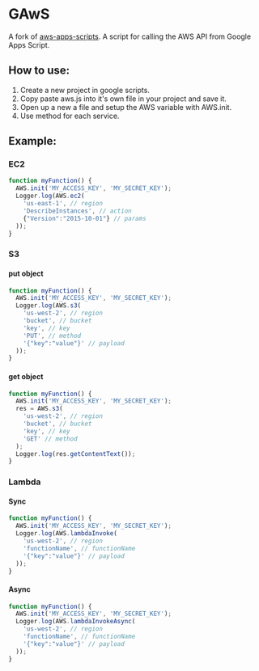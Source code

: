 # GAwS
A fork of [aws-apps-scripts](https://github.com/smithy545/aws-apps-scripts).
A script for calling the AWS API from Google Apps Script.

## How to use:

1. Create a new project in google scripts.
2. Copy paste aws.js into it's own file in your project and save it.
3. Open up a new a file and setup the AWS variable with AWS.init.
4. Use method for each service.

## Example:
### EC2

```javascript
function myFunction() {
  AWS.init('MY_ACCESS_KEY', 'MY_SECRET_KEY');
  Logger.log(AWS.ec2(
    'us-east-1', // region
    'DescribeInstances', // action
    {"Version":"2015-10-01"} // params
  ));
}
```

### S3
#### put object
```javascript
function myFunction() {
  AWS.init('MY_ACCESS_KEY', 'MY_SECRET_KEY');
  Logger.log(AWS.s3(
    'us-west-2', // region
    'bucket', // bucket
    'key', // key
    'PUT', // method
    '{"key":"value"}' // payload
  ));
}
```

#### get object
```javascript
function myFunction() {
  AWS.init('MY_ACCESS_KEY', 'MY_SECRET_KEY');
  res = AWS.s3(
    'us-west-2', // region
    'bucket', // bucket
    'key', // key
    'GET' // method
  );
  Logger.log(res.getContentText());
}
```

### Lambda
#### Sync
```javascript
function myFunction() {
  AWS.init('MY_ACCESS_KEY', 'MY_SECRET_KEY');
  Logger.log(AWS.lambdaInvoke(
    'us-west-2', // region
    'functionName', // functionName
    '{"key":"value"}' // payload
  ));
}
```

#### Async
```javascript
function myFunction() {
  AWS.init('MY_ACCESS_KEY', 'MY_SECRET_KEY');
  Logger.log(AWS.lambdaInvokeAsync(
    'us-west-2', // region
    'functionName', // functionName
    '{"key":"value"}' // payload
  ));
}
```
